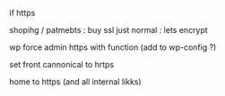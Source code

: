if https 

shopihg / patmebts : buy ssl
just normal : lets encrypt


wp force admin https with function (add to wp-config ?)

set front cannonical to hrtps

home to https (and all internal likks)

